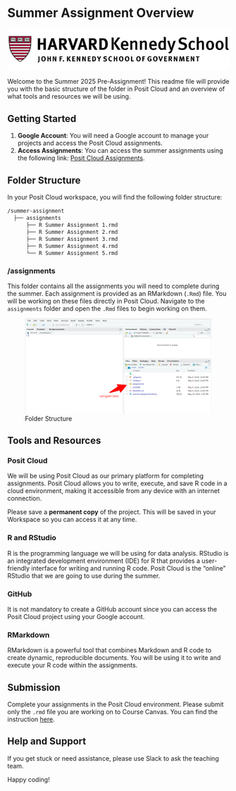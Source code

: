 Summer Assignment Overview
================

<!-- README.md is generated from README.Rmd. Please edit that file -->

![](figs/logo.png)

Welcome to the Summer 2025 Pre-Assignment! This readme file will provide
you with the basic structure of the folder in Posit Cloud and an
overview of what tools and resources we will be using.

## Getting Started

1.  **Google Account**: You will need a Google account to manage your
    projects and access the Posit Cloud assignments.
2.  **Access Assignments**: You can access the summer assignments using
    the following link: [Posit Cloud
    Assignments](https://posit.cloud/content/8155534).

## Folder Structure

In your Posit Cloud workspace, you will find the following folder
structure:

    /summer-assignment
      ├── assignments
          ├── R Summer Assignment 1.rmd
          ├── R Summer Assignment 2.rmd
          ├── R Summer Assignment 3.rmd
          ├── R Summer Assignment 4.rmd
          └── R Summer Assignment 5.rmd

### /assignments

This folder contains all the assignments you will need to complete
during the summer. Each assignment is provided as an RMarkdown (`.Rmd`)
file. You will be working on these files directly in Posit Cloud.
Navigate to the `assignments` folder and open the `.Rmd` files to begin
working on them.

<figure>
<img src="figs/folder_structure.png" alt="Folder Structure" />
<figcaption aria-hidden="true">Folder Structure</figcaption>
</figure>

## Tools and Resources

### Posit Cloud

We will be using Posit Cloud as our primary platform for completing
assignments. Posit Cloud allows you to write, execute, and save R code
in a cloud environment, making it accessible from any device with an
internet connection.

Please save a **permanent copy** of the project. This will be saved in
your Workspace so you can access it at any time.

### R and RStudio

R is the programming language we will be using for data analysis.
RStudio is an integrated development environment (IDE) for R that
provides a user-friendly interface for writing and running R code. Posit
Cloud is the “online” RStudio that we are going to use during the
summer.

### GitHub

It is not mandatory to create a GitHub account since you can access the
Posit Cloud project using your Google account.

### RMarkdown

RMarkdown is a powerful tool that combines Markdown and R code to create
dynamic, reproducible documents. You will be using it to write and
execute your R code within the assignments.

## Submission

Complete your assignments in the Posit Cloud environment. Please submit
only the `.rmd` file you are working on to Course Canvas. You can find
the instruction
[here](https://docs.google.com/document/d/195R1jrfbKN5lYZKT2BrU0cJB0Z1JftG8vSZ-60fdi0Q/edit?usp=sharing).

## Help and Support

If you get stuck or need assistance, please use Slack to ask the
teaching team.

Happy coding!
